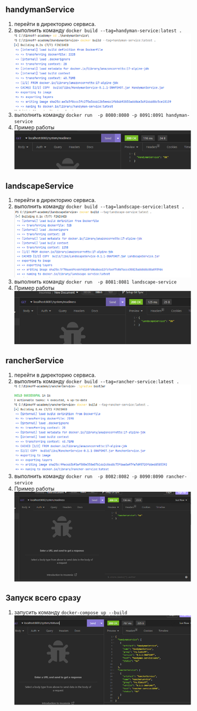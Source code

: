 ## handymanService
1) перейти в директорию сервиса.
3) выполнить команду `docker build --tag=handyman-service:latest .`
![buildHandymanService.png](docker_photo/buildHandymanService.png)
4) выполнить команду `docker run  -p 8080:8080 -p 8091:8091 handyman-service`
5) Пример работы 
![resultHandymanService.png](docker_photo/resultHandymanService.png)

## landscapeService
1) перейти в директорию сервиса.
3) выполнить команду `docker build --tag=landscape-service:latest .`
![buildLandscapeService.png](docker_photo/buildLandscapeService.png)
4) выполнить команду `docker run  -p 8081:8081 landscape-service`
5) Пример работы 
![resultLandscapeService.png](docker_photo/resultLandscapeService.png)

## rancherService
1) перейти в директорию сервиса.
3) выполнить команду `docker build --tag=rancher-service:latest .`
![buildRancherService.png](docker_photo/buildRancherService.png)
4) выполнить команду `docker run  -p 8082:8082 -p 8090:8090 rancher-service`
5) Пример работы 
![resultRancherService.png](docker_photo/resultRancherService.png)

## Запуск всего сразу
1) запусить команду `docker-compose up --build`
![resultDocker.png](docker_photo/resultDocker.png)